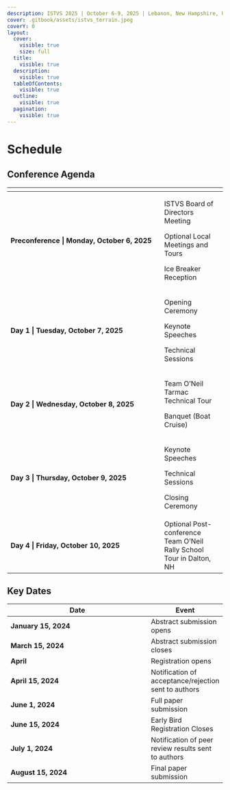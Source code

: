 ```yaml
---
description: ISTVS 2025 | October 6-9, 2025 | Lebanon, New Hampshire, USA
cover: .gitbook/assets/istvs_terrain.jpeg
coverY: 0
layout:
  cover:
    visible: true
    size: full
  title:
    visible: true
  description:
    visible: true
  tableOfContents:
    visible: true
  outline:
    visible: true
  pagination:
    visible: true
---
```


# Schedule

## Conference Agenda

<table data-header-hidden data-full-width="false"><thead><tr><th width="343"></th><th></th></tr></thead><tbody><tr><td><strong>Preconference | Monday, October 6, 2025</strong></td><td><p>ISTVS Board of Directors Meeting</p><p>Optional Local Meetings and Tours</p><p>Ice Breaker Reception</p></td></tr><tr><td><strong>Day 1 | Tuesday, October 7, 2025</strong></td><td><p>Opening Ceremony</p><p>Keynote Speeches</p><p>Technical Sessions</p></td></tr><tr><td><strong>Day 2 | Wednesday, October 8, 2025</strong></td><td><p>Team O’Neil Tarmac Technical Tour</p><p>Banquet (Boat Cruise)</p></td></tr><tr><td><strong>Day 3 | Thursday, October 9, 2025</strong></td><td><p>Keynote Speeches</p><p>Technical Sessions</p><p>Closing Ceremony</p></td></tr><tr><td><strong>Day 4 | Friday, October 10, 2025</strong></td><td>Optional Post-conference Team O’Neil Rally School Tour in Dalton, NH</td></tr></tbody></table>

## Key Dates

<table><thead><tr><th width="346">Date</th><th>Event</th></tr></thead><tbody><tr><td><strong>January 15, 2024</strong></td><td>Abstract submission opens</td></tr><tr><td><strong>March 15, 2024</strong></td><td>Abstract submission closes</td></tr><tr><td><strong>April</strong></td><td>Registration opens</td></tr><tr><td><strong>April 15, 2024</strong></td><td>Notification of acceptance/rejection sent to authors</td></tr><tr><td><strong>June 1, 2024</strong></td><td>Full paper submission</td></tr><tr><td><strong>June 15, 2024</strong></td><td>Early Bird Registration Closes</td></tr><tr><td><strong>July 1, 2024</strong></td><td>Notification of peer review results sent to authors</td></tr><tr><td><strong>August 15, 2024</strong></td><td>Final paper submission</td></tr></tbody></table>

